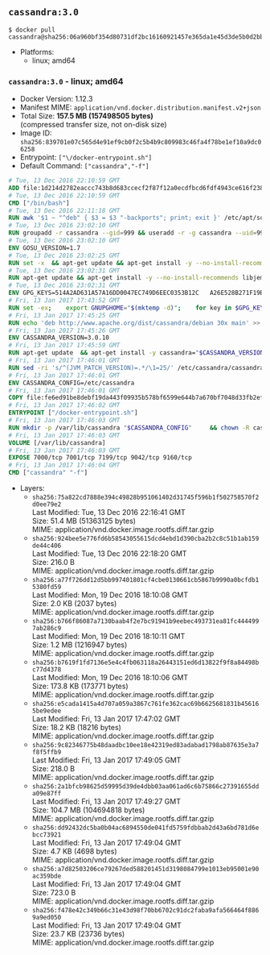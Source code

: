 ## `cassandra:3.0`

```console
$ docker pull cassandra@sha256:06a960bf354d80731df2bc16160921457e365da1e45d3de5b0d2bb9f74b4233e
```

-	Platforms:
	-	linux; amd64

### `cassandra:3.0` - linux; amd64

-	Docker Version: 1.12.3
-	Manifest MIME: `application/vnd.docker.distribution.manifest.v2+json`
-	Total Size: **157.5 MB (157498505 bytes)**  
	(compressed transfer size, not on-disk size)
-	Image ID: `sha256:839701e07c565d4e91ef9cb0f2c5b4b9c809983c46fa4f78be1ef10a9dc06258`
-	Entrypoint: `["\/docker-entrypoint.sh"]`
-	Default Command: `["cassandra","-f"]`

```dockerfile
# Tue, 13 Dec 2016 22:10:59 GMT
ADD file:1d214d2782eaccc743b8d683ccecf2f87f12a0ecdfbcd6fdf4943ce616f23870 in / 
# Tue, 13 Dec 2016 22:10:59 GMT
CMD ["/bin/bash"]
# Tue, 13 Dec 2016 22:11:18 GMT
RUN awk '$1 ~ "^deb" { $3 = $3 "-backports"; print; exit }' /etc/apt/sources.list > /etc/apt/sources.list.d/backports.list
# Tue, 13 Dec 2016 23:02:10 GMT
RUN groupadd -r cassandra --gid=999 && useradd -r -g cassandra --uid=999 cassandra
# Tue, 13 Dec 2016 23:02:10 GMT
ENV GOSU_VERSION=1.7
# Tue, 13 Dec 2016 23:02:25 GMT
RUN set -x 	&& apt-get update && apt-get install -y --no-install-recommends ca-certificates wget && rm -rf /var/lib/apt/lists/* 	&& wget -O /usr/local/bin/gosu "https://github.com/tianon/gosu/releases/download/$GOSU_VERSION/gosu-$(dpkg --print-architecture)" 	&& wget -O /usr/local/bin/gosu.asc "https://github.com/tianon/gosu/releases/download/$GOSU_VERSION/gosu-$(dpkg --print-architecture).asc" 	&& export GNUPGHOME="$(mktemp -d)" 	&& gpg --keyserver ha.pool.sks-keyservers.net --recv-keys B42F6819007F00F88E364FD4036A9C25BF357DD4 	&& gpg --batch --verify /usr/local/bin/gosu.asc /usr/local/bin/gosu 	&& rm -r "$GNUPGHOME" /usr/local/bin/gosu.asc 	&& chmod +x /usr/local/bin/gosu 	&& gosu nobody true 	&& apt-get purge -y --auto-remove ca-certificates wget
# Tue, 13 Dec 2016 23:02:31 GMT
RUN apt-get update && apt-get install -y --no-install-recommends libjemalloc1 && rm -rf /var/lib/apt/lists/*
# Tue, 13 Dec 2016 23:02:31 GMT
ENV GPG_KEYS=514A2AD631A57A16DD0047EC749D6EEC0353B12C 	A26E528B271F19B9E5D8E19EA278B781FE4B2BDA
# Fri, 13 Jan 2017 17:43:52 GMT
RUN set -ex; 	export GNUPGHOME="$(mktemp -d)"; 	for key in $GPG_KEYS; do 		gpg --keyserver ha.pool.sks-keyservers.net --recv-keys "$key"; 	done; 	gpg --export $GPG_KEYS > /etc/apt/trusted.gpg.d/cassandra.gpg; 	rm -r "$GNUPGHOME"; 	apt-key list
# Fri, 13 Jan 2017 17:45:25 GMT
RUN echo 'deb http://www.apache.org/dist/cassandra/debian 30x main' >> /etc/apt/sources.list.d/cassandra.list
# Fri, 13 Jan 2017 17:45:26 GMT
ENV CASSANDRA_VERSION=3.0.10
# Fri, 13 Jan 2017 17:45:59 GMT
RUN apt-get update 	&& apt-get install -y cassandra="$CASSANDRA_VERSION" 	&& rm -rf /var/lib/apt/lists/*
# Fri, 13 Jan 2017 17:46:01 GMT
RUN sed -ri 's/^(JVM_PATCH_VERSION)=.*/\1=25/' /etc/cassandra/cassandra-env.sh
# Fri, 13 Jan 2017 17:46:01 GMT
ENV CASSANDRA_CONFIG=/etc/cassandra
# Fri, 13 Jan 2017 17:46:01 GMT
COPY file:fe6ed91be8debf19da443f09935b578bf6599e644b7a670bf7048d33fb2efa9e in /docker-entrypoint.sh 
# Fri, 13 Jan 2017 17:46:02 GMT
ENTRYPOINT ["/docker-entrypoint.sh"]
# Fri, 13 Jan 2017 17:46:03 GMT
RUN mkdir -p /var/lib/cassandra "$CASSANDRA_CONFIG" 	&& chown -R cassandra:cassandra /var/lib/cassandra "$CASSANDRA_CONFIG" 	&& chmod 777 /var/lib/cassandra "$CASSANDRA_CONFIG"
# Fri, 13 Jan 2017 17:46:03 GMT
VOLUME [/var/lib/cassandra]
# Fri, 13 Jan 2017 17:46:03 GMT
EXPOSE 7000/tcp 7001/tcp 7199/tcp 9042/tcp 9160/tcp
# Fri, 13 Jan 2017 17:46:04 GMT
CMD ["cassandra" "-f"]
```

-	Layers:
	-	`sha256:75a822cd7888e394c49828b951061402d31745f596b1f502758570f2d0ee79e2`  
		Last Modified: Tue, 13 Dec 2016 22:16:41 GMT  
		Size: 51.4 MB (51363125 bytes)  
		MIME: application/vnd.docker.image.rootfs.diff.tar.gzip
	-	`sha256:924bee5e776fd6b58543055615dcd4ebd1d390cba2b2c8c51b1ab159de44c406`  
		Last Modified: Tue, 13 Dec 2016 22:18:20 GMT  
		Size: 216.0 B  
		MIME: application/vnd.docker.image.rootfs.diff.tar.gzip
	-	`sha256:a77f726dd12d5bb997401801cf4cbe0130661cb5867b9990a0bcfdb15380fd59`  
		Last Modified: Mon, 19 Dec 2016 18:10:08 GMT  
		Size: 2.0 KB (2037 bytes)  
		MIME: application/vnd.docker.image.rootfs.diff.tar.gzip
	-	`sha256:b766f86087a7130baab4f2e7bc91941b9eebec493731ea81fc4444997ab286c9`  
		Last Modified: Mon, 19 Dec 2016 18:10:11 GMT  
		Size: 1.2 MB (1216947 bytes)  
		MIME: application/vnd.docker.image.rootfs.diff.tar.gzip
	-	`sha256:b7619f1fd7136e5e4c4fb063118a26443151ed6d13822f9f8a84498bc77d4378`  
		Last Modified: Mon, 19 Dec 2016 18:10:06 GMT  
		Size: 173.8 KB (173771 bytes)  
		MIME: application/vnd.docker.image.rootfs.diff.tar.gzip
	-	`sha256:e5cada1415a4d707a059a3867c761fe362cac69b6625681831b456165be9edee`  
		Last Modified: Fri, 13 Jan 2017 17:47:02 GMT  
		Size: 18.2 KB (18216 bytes)  
		MIME: application/vnd.docker.image.rootfs.diff.tar.gzip
	-	`sha256:9c82346775b48daadbc10ee18e42319ed83adabad1798ab87635e3a7f8f5ffb9`  
		Last Modified: Fri, 13 Jan 2017 17:49:05 GMT  
		Size: 218.0 B  
		MIME: application/vnd.docker.image.rootfs.diff.tar.gzip
	-	`sha256:2a1bfcb98625d59995d39de4dbb03aa061ad6c6b75866c27391655dda09e87ff`  
		Last Modified: Fri, 13 Jan 2017 17:49:27 GMT  
		Size: 104.7 MB (104694818 bytes)  
		MIME: application/vnd.docker.image.rootfs.diff.tar.gzip
	-	`sha256:dd92432dc5ba0b04ac6894550de041fd5759fdbbab2d43a6bd781d6ebcc73921`  
		Last Modified: Fri, 13 Jan 2017 17:49:04 GMT  
		Size: 4.7 KB (4698 bytes)  
		MIME: application/vnd.docker.image.rootfs.diff.tar.gzip
	-	`sha256:a7d82503206ce79267ded588201451d3198084799e1013eb95001e90ac359bde`  
		Last Modified: Fri, 13 Jan 2017 17:49:04 GMT  
		Size: 723.0 B  
		MIME: application/vnd.docker.image.rootfs.diff.tar.gzip
	-	`sha256:f478e42c349b66c31e43d98f70bb6702c91dc2faba9afa566464f8869a9ed050`  
		Last Modified: Fri, 13 Jan 2017 17:49:04 GMT  
		Size: 23.7 KB (23736 bytes)  
		MIME: application/vnd.docker.image.rootfs.diff.tar.gzip
